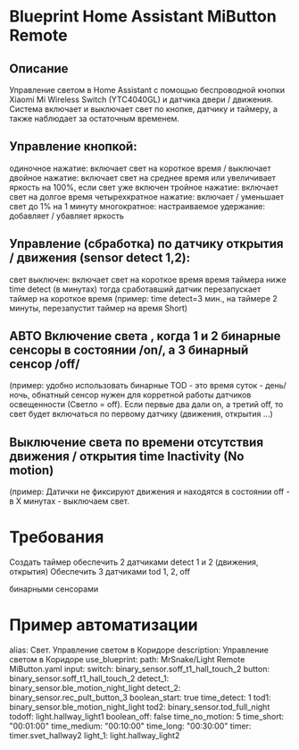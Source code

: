 # Blueprint Home Assistant MiButton Remote

## Описание
Управление светом в Home Assistant с помощью беспроводной кнопки Xiaomi Mi Wireless Switch (YTC4040GL) и датчика двери / движения.
Система включает и выключает свет по кнопке, датчику и таймеру, а также наблюдает за остаточным временем.

## Управление кнопкой:

одиночное нажатие: включает свет на короткое время / выключает
двойное нажатие: включает свет на среднее время или увеличивает яркость на 100%, если свет уже включен
тройное нажатие: включает свет на долгое время
четырехкратное нажатие: включает / уменьшает свет до 1% на 1 минуту
многократное: настраиваемое
удержание: добавляет / убавляет яркость

## Управление (сбработка) по датчику открытия / движения (sensor detect 1,2):
свет выключен: включает свет на короткое время
время таймера ниже time detect (в минутах) тогда сработавший датчик перезапускает таймер на короткое время
(пример: time detect=3 мин., на таймере 2 минуты, перезапустит таймер на время Short)

## АВТО Включение света , когда 1 и 2 бинарные сенсоры в состоянии /on/, а 3 бинарный сенсор /off/
(пример: удобно использовать бинарные TOD - это время суток - день/ночь, обнатный сенсор нужен для корретной работы датчиков освещенности (Светло = off).
Если первые два дали on, а третий off, то свет будет включаться по первому датчику (движения, открытия ...) 

## Выключение света по времени отсутствия движения / открытия time Inactivity (No motion)
(пример: Датички не фиксируют движения и находятся в состоянии off - в Х минутах - выключаем свет.


# Требования
Создать таймер
обеспечить 2 датчиками detect 1 и 2 (движения, открытия)
Обеспечить 3 датчиками tod 1, 2, off


бинарными сенсорами 


# Пример автоматизации
alias: Свет. Управление светом в Коридоре
description: Управление светом в Коридоре
use_blueprint:
  path: MrSnake/Light Remote MiButton.yaml
  input:
    switch: binary_sensor.soff_t1_hall_touch_2
    button: binary_sensor.soff_t1_hall_touch_2
    detect_1: binary_sensor.ble_motion_night_light
    detect_2: binary_sensor.rec_pult_button_3
    boolean_start: true
    time_detect: 1
    tod1: binary_sensor.ble_motion_night_light
    tod2: binary_sensor.tod_full_night
    todoff: light.hallway_light1
    boolean_off: false
    time_no_motion: 5
    time_short: "00:01:00"
    time_medium: "00:10:00"
    time_long: "00:30:00"
    timer: timer.svet_hallway2
    light_1: light.hallway_light2

